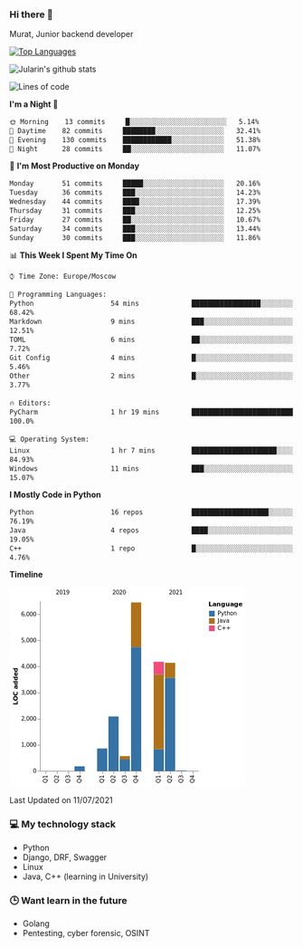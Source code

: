### Hi there 👋

Murat, Junior backend developer

[![Top Languages](https://github-readme-stats.vercel.app/api/top-langs/?username=Jularin&layout=compact)]()

![Jularin's github stats](https://github-readme-stats.vercel.app/api?username=Jularin&show_icons=true&include_all_commits=true&count_private=true)

<!--START_SECTION:waka-->
![Lines of code](https://img.shields.io/badge/From%20Hello%20World%20I%27ve%20Written-18469%20lines%20of%20code-blue)

**I'm a Night 🦉** 

```text
🌞 Morning    13 commits     █░░░░░░░░░░░░░░░░░░░░░░░░   5.14% 
🌆 Daytime    82 commits     ████████░░░░░░░░░░░░░░░░░   32.41% 
🌃 Evening    130 commits    ████████████░░░░░░░░░░░░░   51.38% 
🌙 Night      28 commits     ██░░░░░░░░░░░░░░░░░░░░░░░   11.07%

```
📅 **I'm Most Productive on Monday** 

```text
Monday       51 commits     █████░░░░░░░░░░░░░░░░░░░░   20.16% 
Tuesday      36 commits     ███░░░░░░░░░░░░░░░░░░░░░░   14.23% 
Wednesday    44 commits     ████░░░░░░░░░░░░░░░░░░░░░   17.39% 
Thursday     31 commits     ███░░░░░░░░░░░░░░░░░░░░░░   12.25% 
Friday       27 commits     ██░░░░░░░░░░░░░░░░░░░░░░░   10.67% 
Saturday     34 commits     ███░░░░░░░░░░░░░░░░░░░░░░   13.44% 
Sunday       30 commits     ███░░░░░░░░░░░░░░░░░░░░░░   11.86%

```


📊 **This Week I Spent My Time On** 

```text
⌚︎ Time Zone: Europe/Moscow

💬 Programming Languages: 
Python                   54 mins             █████████████████░░░░░░░░   68.42% 
Markdown                 9 mins              ███░░░░░░░░░░░░░░░░░░░░░░   12.51% 
TOML                     6 mins              ██░░░░░░░░░░░░░░░░░░░░░░░   7.72% 
Git Config               4 mins              █░░░░░░░░░░░░░░░░░░░░░░░░   5.46% 
Other                    2 mins              █░░░░░░░░░░░░░░░░░░░░░░░░   3.77%

🔥 Editors: 
PyCharm                  1 hr 19 mins        █████████████████████████   100.0%

💻 Operating System: 
Linux                    1 hr 7 mins         █████████████████████░░░░   84.93% 
Windows                  11 mins             ███░░░░░░░░░░░░░░░░░░░░░░   15.07%

```

**I Mostly Code in Python** 

```text
Python                   16 repos            ███████████████████░░░░░░   76.19% 
Java                     4 repos             ████░░░░░░░░░░░░░░░░░░░░░   19.05% 
C++                      1 repo              █░░░░░░░░░░░░░░░░░░░░░░░░   4.76%

```


**Timeline**

![Chart not found](https://raw.githubusercontent.com/Jularin/Jularin/main/charts/bar_graph.png) 


 Last Updated on 11/07/2021
<!--END_SECTION:waka-->

### 💻 My technology stack
 - Python
 - Django, DRF, Swagger
 - Linux 
 - Java, C++ (learning in University)

### 🕒 Want learn in the future
 - Golang
 - Pentesting, cyber forensic, OSINT
